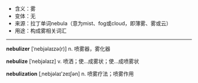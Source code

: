 - <span class="definition">含义：雾</span>
- <span class="definition">变体：无</span>
- <span class="definition">来源：拉丁单词nebula（意为mist、fog或cloud，即薄雾、雾或云）</span>
- <span class="definition">用途：构成雾相关词汇</span>

---

<span class="vocabulary">**nebulizer**</span> [ˈnebjəlaɪzə(r)] n. 喷雾器，雾化器

<span class="vocabulary">**nebulize**</span> [ˈnebjəlaɪz] v. 喷洒；使…成雾状；使…成喷雾状

<span class="vocabulary">**nebulization**</span> [ˌnebjəlaɪ'zeɪʃən] n. 喷雾疗法；喷雾作用

